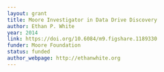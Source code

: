 ```yaml
---
layout: grant
title: Moore Investigator in Data Drive Discovery
author: Ethan P. White
year: 2014
link: https://doi.org/10.6084/m9.figshare.1189330
funder: Moore Foundation
status: funded
author_webpage: http://ethanwhite.org
---
```

